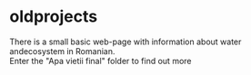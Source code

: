 # oldprojects
There is a small basic web-page with information about water andecosystem in Romanian.<br>
Enter the "Apa vietii final" folder to find out more

